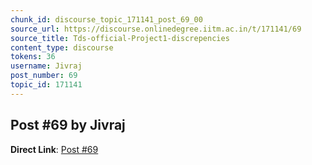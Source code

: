 ```yaml
---
chunk_id: discourse_topic_171141_post_69_00
source_url: https://discourse.onlinedegree.iitm.ac.in/t/171141/69
source_title: Tds-official-Project1-discrepencies
content_type: discourse
tokens: 36
username: Jivraj
post_number: 69
topic_id: 171141
---
```


## Post #69 by Jivraj

**Direct Link**: [Post #69](https://discourse.onlinedegree.iitm.ac.in/t/171141/69)
